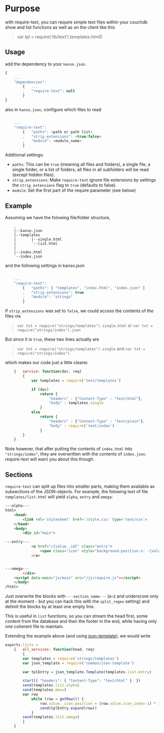Purpose
=======

with require-text, you can require simple text files within your couchdb show and list functions as well as on the client like this

> var tpl = require('lib/text').templates.html5


Usage
-----

add the dependency to your `kanso.json`.

```javascript
{
	...
	"dependencies": 
		{	...
		,	"require-text": null
		}
}
```

also in `kanso.json`, configure which files to read
```javascript

	...
	"require-text": 
		{	"paths": <path or path list>
		,	"strip_extensions": <true/false>
		,	"module": <module_name>
		}

```
Additional settings:
* `paths`: This can be `true` (meaning all files and folders), a single file,
a single folder, or a list of folders; all files in all subfolders will be read
(except hidden files).
* `strip_extensions`: Make `require-text` ignore file extensions by settings
the `strip_extensions` flag to `true` (defaults to false).
* `module`: Set the first part of the require parameter (see below)

Example
-------

Assuming we have the folowing file/folder structure,
```
	.
	|--kanso.json
	|--templates
	|       |--single.html
	|       `--list.html
	|
	|--index.html
	`--index.json

```

and the following settings in kanso.json

```javascript

	...
	"require-text": 
		{	"paths": [ "templates", "index.html", "index.json" ]
		,	"strip_extensions": true
		,	"module": "strings"
		}

```
If `strip_extensions` was set to `false`, we could access the contents of the
files via

> `var txt = require("strings/templates").single.html` or
> `var txt = require("strings/index").json`

But since it is `true`, these two lines actually are

> `var txt = require("strings/templates").single` and
> `var txt = require("strings/index")`

which makes our code just a little clearer.

```javascript
	{   service: function(doc, req)
		{
			var templates = require('text/templates')

			if (doc)
				return {
					"headers" : {"Content-Type" : "text/html"},
					"body" : templates.single
				}
			else
				return {
					"headers" : {"Content-Type" : "text/plain"},
					"body" : require('text/index')
				}
		}
	}
```

Note however, that after putting the contents of `index.html` into `"strings/index"`,
they are overwritten with the contents of `index.json`. require-text will warn
you about this though.


Sections
-------

`require-text` can split up files into smaller parts, making them available as subsections of the JSON-objects.
For example, the folowing text of file `templates/list.html` will yield `alpha`, `entry` and `omega`:

```html
---alpha---
html>
	<head>
		<link rel='stylesheet' href='/style.css' type='text/css'>
	</head>
	<body>
		<div id="main">

---entry---
			<a href="/{value._id}" class="entry">
				<span class="icon" style="background-position-x: -{value._icon_position}px"></span><span>{value._id}</span>
			</a>


---omega---
		</div>
	<script data-main="js/main" src="/js/require.js"></script>
	</body>
/html>
```
Just overwrite the blocks with `---section_name---` (a-z and underscore only at
the moment - but you can hack this with the `split_regex` setting) and delimit
the blocks by at least one empty line.

This is useful in `list` functions, so you can stream the head first, some
content from the database and then the footer in the end, while having only one
coherent file to maintain.


Extending the example above (and using
[json-template](https://github.com/Gozala/json-template)), we would write

```javascript
exports.lists = 
	{	all_services: function(head, req) 
		{
		var templates = require('strings/templates')
		var json_template = require('common/json-template')

		var tplEntry = json_template.Template(templates.list.entry)

		start({ "headers": { "Content-Type": "text/html" }	})
		send(templates.list.alpha)
		send(templates.menu)
		var row
			while (row = getRow()) {
				row.value._icon_position = (row.value.icon_index-1) * 32
				send(tplEntry.expand(row))
			}
		send(templates.list.omega)
		}
	}

```
